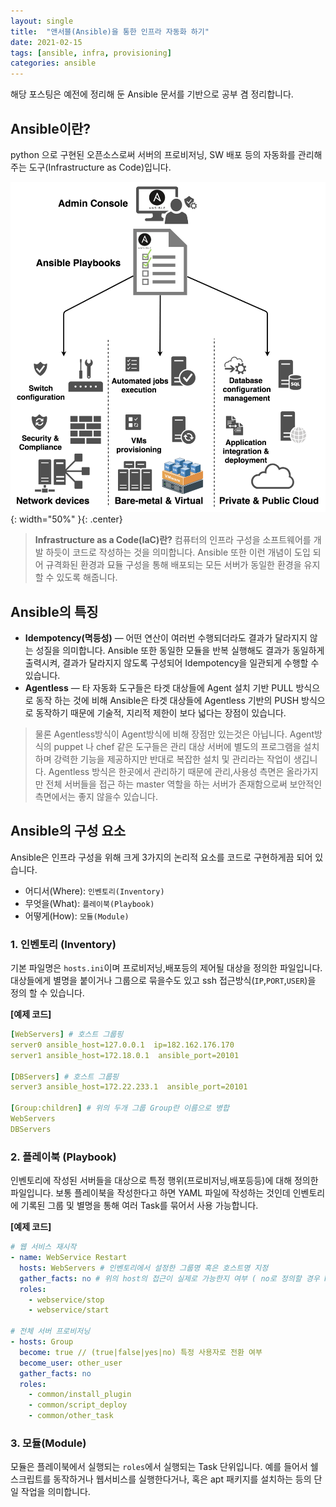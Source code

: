 ```yaml
---
layout: single
title:  "앤서블(Ansible)을 통한 인프라 자동화 하기"
date: 2021-02-15
tags: [ansible, infra, provisioning]
categories: ansible
---
```


해당 포스팅은 예전에 정리해 둔 Ansible 문서를 기반으로 공부 겸 정리합니다.

Ansible이란?
---
python 으로 구현된 오픈소스로써 서버의 프로비저닝, SW 배포 등의 자동화를 관리해주는 도구(Infrastructure as Code)입니다.

![2](/assets/images/2021-02-15-ansible-basic/1.png){: width="50%" }{: .center}


> **Infrastructure as a Code(IaC)란?** 컴퓨터의 인프라 구성을 소프트웨어를 개발 하듯이 코드로 작성하는 것을 의미합니다. Ansible 또한 이런 개념이 도입 되어 규격화된 환경과 묘듈 구성을 통해 배포되는 모든 서버가 동일한 환경을 유지할 수 있도록 해줍니다.

Ansible의 특징
---
- **Idempotency(멱등성)** — 어떤 연산이 여러번 수행되더라도 결과가 달라지지 않는 성질을 의미합니다. Ansible 또한 동일한 모듈을 반복 실행해도 결과가 동일하게 출력시켜, 결과가 달라지지 않도록 구성되어 Idempotency을 일관되게 수행할 수 있습니다.
- **Agentless** — 타 자동화 도구들은 타겟 대상들에 Agent 설치 기반 PULL 방식으로 동작 하는 것에 비해 Ansible은 타겟 대상들에 Agentless 기반의 PUSH 방식으로 동작하기 때문에 기술적, 지리적 제한이 보다 넓다는 장점이 있습니다.
> 물론 Agentless방식이 Agent방식에 비해 장점만 있는것은 아닙니다. Agent방식의 puppet 나 chef 같은 도구들은 관리 대상 서버에 별도의 프로그램을 설치하며 강력한 기능을 제공하지만 반대로 복잡한 설치 및 관리라는 작업이 생깁니다. Agentless 방식은 한곳에서 관리하기 때문에 관리,사용성 측면은 올라가지만 전체 서버들을 접근 하는 master 역할을 하는 서버가 존재함으로써 보안적인 측면에서는 좋지 않을수 있습니다. 

Ansible의 구성 요소
---
Ansible은 인프라 구성을 위해 크게 3가지의 논리적 요소를 코드로 구현하게끔 되어 있습니다.

- 어디서(Where): `인벤토리(Inventory)`
- 무엇을(What): `플레이북(Playbook)` 
- 어떻게(How): `모듈(Module)`

### 1. 인벤토리 (Inventory)

기본 파일명은 `hosts.ini`이며 프로비저닝,배포등의 제어될 대상을 정의한 파일입니다. 대상들에게 별명을 붙이거나 그룹으로 묶을수도 있고 ssh 접근방식(`IP`,`PORT`,`USER`)을 정의 할 수 있습니다.

**[예제 코드]**

```yaml
[WebServers] # 호스트 그룹핑
server0 ansible_host=127.0.0.1  ip=182.162.176.170  
server1 ansible_host=172.18.0.1  ansible_port=20101

[DBServers] # 호스트 그룹핑
server3 ansible_host=172.22.233.1  ansible_port=20101

[Group:children] # 위의 두개 그룹 Group란 이름으로 병합 
WebServers
DBServers
```

### 2. 플레이북 (Playbook)
인벤토리에 작성된 서버들을 대상으로 특정 행위(프로비저닝,배포등등)에 대해 정의한 파일입니다. 보통 플레이북을 작성한다고 하면 YAML 파일에 작성하는 것인데 인벤토리에 기록된 그룹 및 별명을 통해 여러 Task를 묶어서 사용 가능합니다.

**[예제 코드]**
```yaml
# 웹 서비스 재시작
- name: WebService Restart
  hosts: WebServers # 인벤토리에서 설정한 그룹명 혹은 호스트명 지정
  gather_facts: no # 위의 host의 접근이 실제로 가능한지 여부 ( no로 정의할 경우 host 체크를 하지 않아서 성능향상을 높일 수 있다. ) 
  roles:
    - webservice/stop
    - webservice/start

# 전체 서버 프로비저닝 
- hosts: Group
  become: true // (true|false|yes|no) 특정 사용자로 전환 여부
  become_user: other_user
  gather_facts: no
  roles:
    - common/install_plugin
    - common/script_deploy
    - common/other_task
```

### 3. 모듈(Module)

모듈은 플레이북에서 실행되는 `roles`에서 실행되는 Task 단위입니다. 
예를 들어서 쉘 스크립트를 동작하거나 웹서비스를 실행한다거나, 혹은 apt 패키지를 설치하는 등의 단일 작업을 의미합니다.


